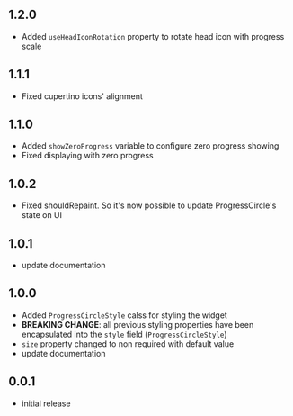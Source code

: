 ## 1.2.0

* Added `useHeadIconRotation` property to rotate head icon with progress scale

## 1.1.1

* Fixed cupertino icons' alignment

## 1.1.0

* Added `showZeroProgress` variable to configure zero progress showing
* Fixed displaying with zero progress

## 1.0.2

* Fixed shouldRepaint. So it's now possible to update ProgressCircle's state on UI

## 1.0.1

* update documentation

## 1.0.0

* Added `ProgressCircleStyle` calss for styling the widget
* **BREAKING CHANGE**: all previous styling properties have been encapsulated into the `style` field (`ProgressCircleStyle`)
* `size` property changed to non required with default value
* update documentation

## 0.0.1

* initial release

